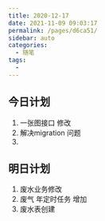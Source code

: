 ```yaml
---
title: 2020-12-17
date: 2021-11-09 09:03:17
permalink: /pages/d6ca51/
sidebar: auto
categories:
  - 随笔
tags:
  - 
---
```

## 今日计划  

1. 一张图接口 修改
2. 解决migration 问题
3. 







## 明日计划

1. 废水业务修改
2. 废气 年定时任务 增加
3. 废水表创建